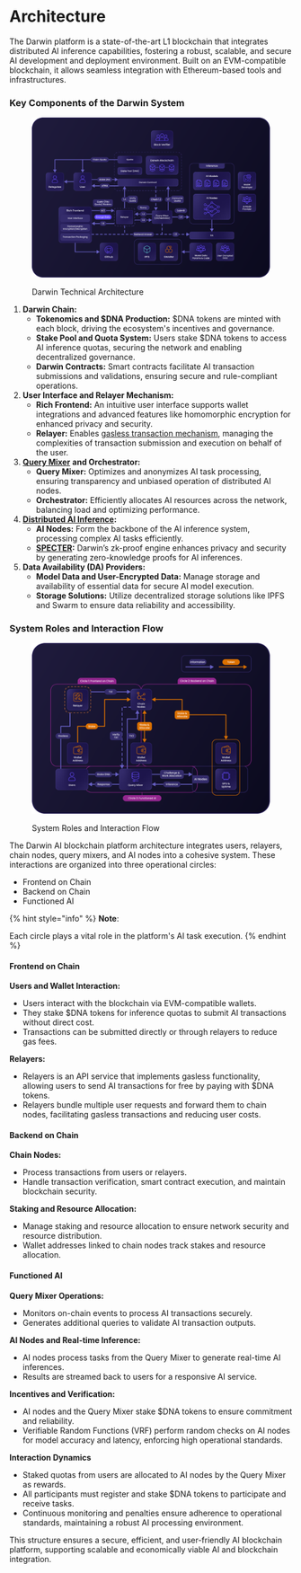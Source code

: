 # Architecture

The Darwin platform is a state-of-the-art L1 blockchain that integrates distributed AI inference capabilities, fostering a robust, scalable, and secure AI development and deployment environment. Built on an EVM-compatible blockchain, it allows seamless integration with Ethereum-based tools and infrastructures.

### **Key Components of the Darwin System**

<figure><img src="../../.gitbook/assets/Asset 38@300x (1).png" alt=""><figcaption><p>Darwin Technical Architecture</p></figcaption></figure>

1. **Darwin Chain:**
   * **Tokenomics and $DNA Production:** $DNA tokens are minted with each block, driving the ecosystem's incentives and governance.
   * **Stake Pool and Quota System:** Users stake $DNA tokens to access AI inference quotas, securing the network and enabling decentralized governance.
   * **Darwin Contracts:** Smart contracts facilitate AI transaction submissions and validations, ensuring secure and rule-compliant operations.
2. **User Interface and Relayer Mechanism:**
   * **Rich Frontend:** An intuitive user interface supports wallet integrations and advanced features like homomorphic encryption for enhanced privacy and security.
   * **Relayer:** Enables [gasless transaction mechanism](../tokenomics.md), managing the complexities of transaction submission and execution on behalf of the user.&#x20;
3. [**Query Mixer**](broken-reference) **and Orchestrator:**
   * **Query Mixer:** Optimizes and anonymizes AI task processing, ensuring transparency and unbiased operation of distributed AI nodes.
   * **Orchestrator:** Efficiently allocates AI resources across the network, balancing load and optimizing performance.
4. [**Distributed AI Inference**](broken-reference)**:**
   * **AI Nodes:** Form the backbone of the AI inference system, processing complex AI tasks efficiently.
   * [**SPECTER**](broken-reference)**:** Darwin’s zk-proof engine enhances privacy and security by generating zero-knowledge proofs for AI inferences.
5. **Data Availability (DA) Providers:**
   * **Model Data and User-Encrypted Data:** Manage storage and availability of essential data for secure AI model execution.
   * **Storage Solutions:** Utilize decentralized storage solutions like IPFS and Swarm to ensure data reliability and accessibility.

### System Roles and Interaction Flow

<figure><img src="../../.gitbook/assets/Asset 39@300x (2).png" alt=""><figcaption><p>System Roles and Interaction Flow</p></figcaption></figure>

The Darwin AI blockchain platform architecture integrates users, relayers, chain nodes, query mixers, and AI nodes into a cohesive system. These interactions are organized into three operational circles:&#x20;

* Frontend on Chain
* Backend on Chain
* Functioned AI

{% hint style="info" %}
**Note**:

Each circle plays a vital role in the platform's AI task execution.
{% endhint %}

#### Frontend on Chain

**Users and Wallet Interaction:**

* Users interact with the blockchain via EVM-compatible wallets.
* They stake $DNA tokens for inference quotas to submit AI transactions without direct cost.
* Transactions can be submitted directly or through relayers to reduce gas fees.

**Relayers:**

* Relayers is an API service that implements gasless functionality, allowing users to send AI transactions for free by paying with $DNA tokens.
* Relayers bundle multiple user requests and forward them to chain nodes, facilitating gasless transactions and reducing user costs.

#### Backend on Chain

**Chain Nodes:**

* Process transactions from users or relayers.
* Handle transaction verification, smart contract execution, and maintain blockchain security.

**Staking and Resource Allocation:**

* Manage staking and resource allocation to ensure network security and resource distribution.
* Wallet addresses linked to chain nodes track stakes and resource allocation.

#### Functioned AI

**Query Mixer Operations:**

* Monitors on-chain events to process AI transactions securely.
* Generates additional queries to validate AI transaction outputs.

**AI Nodes and Real-time Inference:**

* AI nodes process tasks from the Query Mixer to generate real-time AI inferences.
* Results are streamed back to users for a responsive AI service.

**Incentives and Verification:**

* AI nodes and the Query Mixer stake $DNA tokens to ensure commitment and reliability.
* Verifiable Random Functions (VRF) perform random checks on AI nodes for model accuracy and latency, enforcing high operational standards.

**Interaction Dynamics**

* Staked quotas from users are allocated to AI nodes by the Query Mixer as rewards.
* All participants must register and stake $DNA tokens to participate and receive tasks.
* Continuous monitoring and penalties ensure adherence to operational standards, maintaining a robust AI processing environment.

This structure ensures a secure, efficient, and user-friendly AI blockchain platform, supporting scalable and economically viable AI and blockchain integration.
